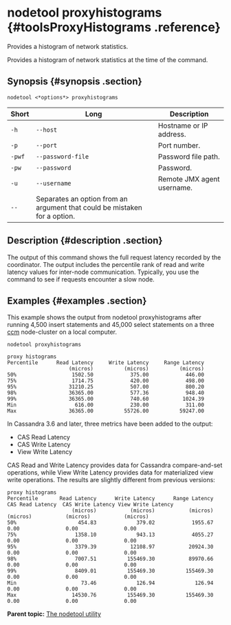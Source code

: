 # nodetool proxyhistograms {#toolsProxyHistograms .reference}

Provides a histogram of network statistics.

Provides a histogram of network statistics at the time of the command.

## Synopsis {#synopsis .section}

```language-bash
nodetool <*options*> proxyhistograms
```

|Short|Long|Description|
|-----|----|-----------|
|`-h`|`--host`|Hostname or IP address.|
|`-p`|`--port`|Port number.|
|`-pwf`|`--password-file`|Password file path.|
|`-pw`|`--password`|Password.|
|`-u`|`--username`|Remote JMX agent username.|
|`--`|Separates an option from an argument that could be mistaken for a option.|

## Description {#description .section}

The output of this command shows the full request latency recorded by the coordinator. The output includes the percentile rank of read and write latency values for inter-node communication. Typically, you use the command to see if requests encounter a slow node.

## Examples {#examples .section}

This example shows the output from nodetool proxyhistograms after running 4,500 insert statements and 45,000 select statements on a three [ccm](https://github.com/pcmanus/ccm) node-cluster on a local computer.

```language-bash
nodetool proxyhistograms
```

```
proxy histograms
Percentile      Read Latency     Write Latency     Range Latency
                    (micros)          (micros)          (micros)
50%                  1502.50            375.00            446.00
75%                  1714.75            420.00            498.00
95%                 31210.25            507.00            800.20
98%                 36365.00            577.36            948.40
99%                 36365.00            740.60           1024.39
Min                   616.00            230.00            311.00
Max                 36365.00          55726.00          59247.00
```

In Cassandra 3.6 and later, three metrics have been added to the output:

-   CAS Read Latency
-   CAS Write Latency
-   View Write Latency

CAS Read and Write Latency provides data for Cassandra compare-and-set operations, while View Write Latency provides data for materialized view write operations. The results are slightly different from previous versions:

```
proxy histograms
Percentile       Read Latency      Write Latency      Range Latency   CAS Read Latency  CAS Write Latency View Write Latency
                     (micros)           (micros)           (micros)           (micros)           (micros)           (micros)
50%                    454.83             379.02            1955.67               0.00               0.00               0.00
75%                   1358.10             943.13            4055.27               0.00               0.00               0.00
95%                   3379.39           12108.97           20924.30               0.00               0.00               0.00
98%                   7007.51          155469.30           89970.66               0.00               0.00               0.00
99%                   8409.01          155469.30          155469.30               0.00               0.00               0.00
Min                     73.46             126.94             126.94               0.00               0.00               0.00
Max                  14530.76          155469.30          155469.30               0.00               0.00               0.00
```

**Parent topic:** [The nodetool utility](../../cassandra/tools/toolsNodetool.md)

